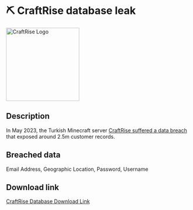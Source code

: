 # ⛏️ CraftRise database leak

<img src="https://logos.haveibeenpwned.com/CraftRise.png" alt="CraftRise Logo" width="200" height="200">

## Description

In May 2023, the Turkish Minecraft server <a href="https://haveibeenpwned.com/Breach/CraftRise" target="_blank" rel="noopener">CraftRise suffered a data breach</a> that exposed around 2.5m customer records.

## Breached data

Email Address, Geographic Location, Password, Username

## Download link

[CraftRise Database Download Link](https://files.vc/d/dl?hash=de29af6c8b96b1dff8e06487f5be21c2)
